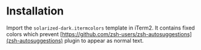 # Installation
Import the `solarized-dark.itermcolors` template in iTerm2. It contains fixed colors which prevent [https://github.com/zsh-users/zsh-autosuggestions](zsh-autosuggestions) plugin to appear as normal text.
